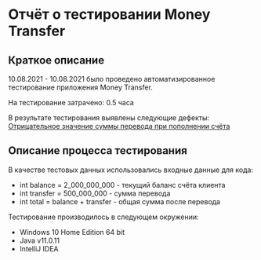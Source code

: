# Отчёт о тестировании Money Transfer

## Краткое описание

10.08.2021 - 10.08.2021 было проведено автоматизированное тестирование приложения Money Transfer.

На тестирование затрачено: 0.5 часа

В результате тестирования выявлены следующие дефекты:
[Отрицательное значение суммы перевода при пополнении счёта](https://github.com/Bambycha58/Hw2_1_Java/issues/1#issue-965294620)

## Описание процесса тестирования

В качестве тестовых данных использовались входные данные для кода:
* int balance = 2_000_000_000 - текущий баланс счёта клиента
* int transfer = 500_000_000 - сумма перевода
* int total = balance + transfer - общая сумма после перевода

Тестирование производилось в следующем окружении:
* Windows 10 Home Edition 64 bit
* Java v11.0.11
* IntelliJ IDEA
